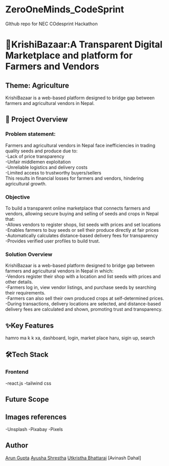 # ZeroOneMinds_CodeSprint
GIthub repo for NEC COdesprint Hackathon

# 🌱KrishiBazaar:A Transparent Digital Marketplace and platform for Farmers and Vendors
## Theme: Agriculture
KrishiBazaar is a web-based platform designed to bridge gap between farmers and agricultural vendors in Nepal.  

## 📌 Project Overview
### Problem statement: 
Farmers and agricultural vendors in Nepal face inefficiencies in trading quality seeds and produce due to:   
-Lack of price transparency  
-Unfair middlemen exploitation  
-Unreliable logistics and delivery costs  
-Limited access to trustworthy buyers/sellers  
 This results in financial losses for farmers and vendors, hindering agricultural growth.   
 ### Objective
 To build a transparent online marketplace that connects farmers and vendors, allowing secure buying and selling of seeds and crops in Nepal that:   
-Allows vendors to register shops, list seeds with prices and set locations  
-Enables farmers to buy seeds or sell their produce directly at fair prices  
-Automatically calculates distance-based delivery fees for transparency  
-Provides verified user profiles to build trust.   

### Solution Overview
KrishiBazaar is a web-based platform designed to bridge gap between farmers and agricultural vendors in Nepal in which:   
-Vendors register their shop with a location and list seeds with prices and other details.  
-Farmers log in, view vendor listings, and purchase seeds by searching their requirements.  
-Farmers can also sell their own produced crops at self-determined prices.  
-During transactions, delivery locations are selected, and distance-based delivery fees are calculated and shown, promoting trust and transparency.  

## ✨Key Features
hamro ma k k xa, dashboard, login, market place haru, sigin up, search 

## 🛠Tech Stack
### Frontend
-react.js
-tailwind css
## Future Scope

## Images references  
-Unsplash
-Pixabay
-Pixels

  ## Author  
  [Arun Gupta](https://www.linkedin.com/in/arungupta36904/)
  [Ayusha Shrestha](https://www.linkedin.com/in/ayusha-shrestha-aayusha/)
  [Utkristha Bhattarai](https://www.linkedin.com/in/utkristha-bhattarai-937ab1284/)
  [Avinash Dahal]
  
  